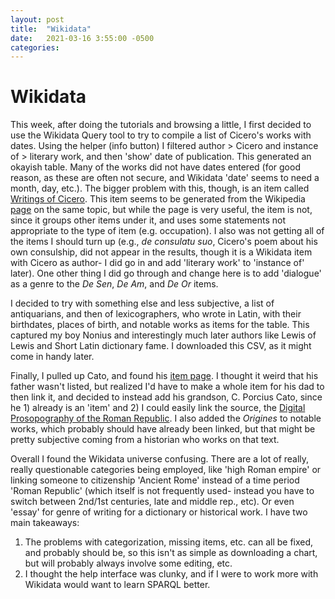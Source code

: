 ```yaml
---
layout: post
title:  "Wikidata"
date:   2021-03-16 3:55:00 -0500
categories: 
---
```


# Wikidata

This week, after doing the tutorials and browsing a little, I first decided to use the Wikidata Query tool to try to compile a list of Cicero's works with dates. Using the helper (info button) I filtered author > Cicero and instance of > literary work, and then 'show' date of publication. This generated an okayish table. Many of the works did not have dates entered (for good reason, as these are often not secure, and Wikidata 'date' seems to need a month, day, etc.). The bigger problem with this, though, is an item called [Writings of Cicero](https://www.wikidata.org/wiki/Q3594159). This item seems to be generated from the Wikipedia [page](https://en.wikipedia.org/wiki/Writings_of_Cicero) on the same topic, but while the page is very useful, the item is not, since it groups other items under it, and uses some statements not appropriate to the type of item (e.g. occupation). I also was not getting all of the items I should turn up (e.g., *de consulatu suo*, Cicero's poem about his own consulship, did not appear in the results, though it is a Wikidata item with Cicero as author- I did go in and add 'literary work' to 'instance of' later). One other thing I did go through and change here is to add 'dialogue' as a genre to the *De Sen*, *De Am*, and *De Or* items. 

I decided to try with something else and less subjective, a list of antiquarians, and then of lexicographers, who wrote in Latin, with their birthdates, places of birth, and notable works as items for the table. This captured my boy Nonius and interestingly much later authors like Lewis of Lewis and Short Latin dictionary fame. I downloaded this CSV, as it might come in handy later.

Finally, I pulled up Cato, and found his [item page](https://www.wikidata.org/wiki/Q180081). I thought it weird that his father wasn't listed, but realized I'd have to make a whole item for his dad to then link it, and decided to instead add his grandson, C. Porcius Cato, since he 1) already is an 'item' and 2) I could easily link the source, the [Digital Prosopography of the Roman Republic](https://romanrepublic.ac.uk/). I also added the *Origines* to notable works, which probably should have already been linked, but that might be pretty subjective coming from a historian who works on that text.

Overall I found the Wikidata universe confusing. There are a lot of really, really questionable categories being employed, like 'high Roman empire' or linking someone to citizenship 'Ancient Rome' instead of a time period 'Roman Republic' (which itself is not frequently used- instead you have to switch between 2nd/1st centuries, late and middle rep., etc). Or even 'essay' for genre of writing for a dictionary or historical work. I have two main takeaways:

1. The problems with categorization, missing items, etc. can all be fixed, and probably should be, so this isn't as simple as downloading a chart, but will probably always involve some editing, etc.
2. I thought the help interface was clunky, and if I were to work more with Wikidata would want to learn SPARQL better. 

